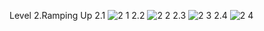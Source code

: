 Level 2.Ramping Up
2.1
![2 1](https://github.com/user-attachments/assets/2d6f3eaf-6df6-489c-ae46-91fd30078ee7)
2.2
![2 2](https://github.com/user-attachments/assets/083983c5-927f-44ff-ab27-fe398d5be950)
2.3
![2 3](https://github.com/user-attachments/assets/5f0c92f6-529a-43b8-a66c-299bebf76382)
2.4
![2 4](https://github.com/user-attachments/assets/5f88a08a-bf0b-40c1-b7a2-3265e3307f3a)
